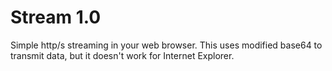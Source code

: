 # Stream 1.0
Simple http/s streaming in your web browser. This uses modified base64 to transmit data, but it doesn't work for Internet Explorer.
